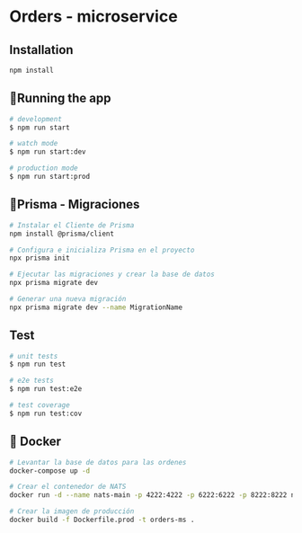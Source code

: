 # Orders - microservice

## Installation

```bash
npm install
```

## 🚀Running the app

```bash
# development
$ npm run start

# watch mode
$ npm run start:dev

# production mode
$ npm run start:prod
```

## 💎Prisma - Migraciones

```sh
# Instalar el Cliente de Prisma
npm install @prisma/client

# Configura e inicializa Prisma en el proyecto
npx prisma init

# Ejecutar las migraciones y crear la base de datos
npx prisma migrate dev

# Generar una nueva migración
npx prisma migrate dev --name MigrationName
```

## Test

```bash
# unit tests
$ npm run test

# e2e tests
$ npm run test:e2e

# test coverage
$ npm run test:cov
```

## 🐳 Docker

```sh
# Levantar la base de datos para las ordenes
docker-compose up -d
```

```sh
# Crear el contenedor de NATS
docker run -d --name nats-main -p 4222:4222 -p 6222:6222 -p 8222:8222 nats
```

```sh
# Crear la imagen de producción
docker build -f Dockerfile.prod -t orders-ms .
```
